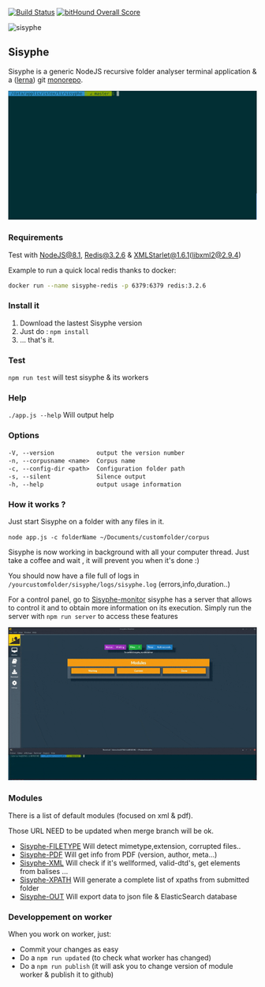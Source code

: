 [![Build Status](https://travis-ci.org/istex/sisyphe.svg?branch=master)](https://travis-ci.org/istex/sisyphe)
[![bitHound Overall Score](https://www.bithound.io/github/istex/sisyphe/badges/score.svg)](https://www.bithound.io/github/istex/sisyphe)

![sisyphe](./logo-sisyphe.jpg)

## Sisyphe

Sisyphe is a generic NodeJS recursive folder analyser terminal application & a ([lerna](https://github.com/lerna/lerna)) git [monorepo](https://github.com/babel/babel/blob/master/doc/design/monorepo.md).

![Sisyphe-pic](./sisyphe.gif)

### Requirements
Test with NodeJS@8.1, Redis@3.2.6 & XMLStarlet@1.6.1(libxml2@2.9.4)

Example to run a quick local redis thanks to docker:
```bash
docker run --name sisyphe-redis -p 6379:6379 redis:3.2.6
```

### Install it

1. Download the lastest Sisyphe version 
2. Just do : `npm install`
3. ... that's it.

### Test

`npm run test` will test sisyphe & its workers

### Help

`./app.js --help` Will output help

### Options
    -V, --version            output the version number
    -n, --corpusname <name>  Corpus name
    -c, --config-dir <path>  Configuration folder path
    -s, --silent             Silence output
    -h, --help               output usage information

### How it works ?

Just start Sisyphe on a folder with any files in it.

`node app.js -c folderName ~/Documents/customfolder/corpus`


Sisyphe is now working in background with all your computer thread.
Just take a coffee and wait , it will prevent you when it's done :)

You should now have a file full of logs in `/yourcustomfolder/sisyphe/logs/sisyphe.log` (errors,info,duration..)

For a control panel, go to [Sisyphe-monitor](https://github.com/istex/sisyphe-monitor)
sisyphe has a server that allows to control it and to obtain more information on its execution.
Simply run the server with `npm run server` to access these features


![Sisyphe-dashboard](./sisyphe-monitor.gif)

### Modules
There is a list of default modules (focused on xml & pdf).

Those URL NEED to be updated when merge branch will be ok.
- [Sisyphe-FILETYPE](https://github.com/istex/sisyphe/tree/master/src/worker/filetype) Will detect mimetype,extension, corrupted files..
- [Sisyphe-PDF](https://github.com/istex/sisyphe/tree/master/src/worker/pdf) Will get info from PDF (version, author, meta...)
- [Sisyphe-XML](https://github.com/istex/sisyphe/tree/master/src/worker/xml) Will check if it's wellformed, valid-dtd's, get elements from balises ...
- [Sisyphe-XPATH](https://github.com/istex/sisyphe/tree/master/src/worker/xpath)  Will generate a complete list of xpaths from submitted folder
- [Sisyphe-OUT](https://github.com/istex/sisyphe/tree/master/src/worker/out) Will export data to json file & ElasticSearch database


### Developpement on worker

When you work on worker, just:
- Commit your changes as easy
- Do a `npm run updated` (to check what worker has changed)
- Do a `npm run publish` (it will ask you to change version of module worker & publish it to github)
